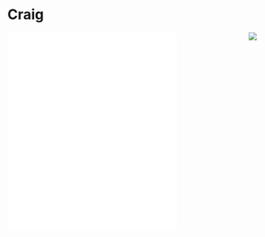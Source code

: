 # Craig 
<img align="right" height="400" src="https://cdn.hmv.com/r/w-640/hmv/files/8a/8af87180-270b-4df2-b48e-da1be985b587.png">
<img align="left" height="200" src="https://github.com/Suff99/github-stats/blob/master/generated/overview.svg">
<img align="left" height="200" src="https://github.com/Suff99/github-stats/blob/master/generated/languages.svg">


